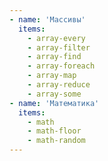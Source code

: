 ```yaml
---
- name: 'Массивы'
  items:
    - array-every
    - array-filter
    - array-find
    - array-foreach
    - array-map
    - array-reduce
    - array-some
- name: 'Математика'
  items:
    - math
    - math-floor
    - math-random
---
```

